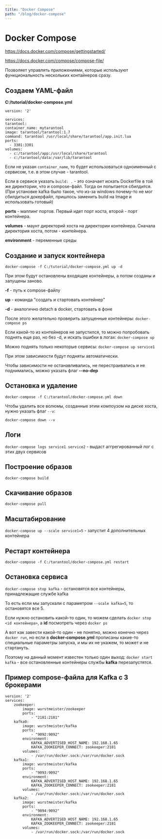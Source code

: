 ```yaml
---
title: "Docker Compose"
path: "/blog/docker-compose"
---
```

# Docker Compose

https://docs.docker.com/compose/gettingstarted/

https://docs.docker.com/compose/compose-file/

Позволяет управлять приложениями, которые используют функциональность нескольких контайнеров сразу.

## Создаем YAML-файл

**C:/tutorial/docker-compose.yml** 

```
version: '2'

services:
tarantool:
container_name: mytarantool
image: tarantool/tarantool:1.7
command: tarantool /usr/local/share/tarantool/app.init.lua
ports:
  - 3301:3301
volumes:
  - c:/tarantool/app:/usr/local/share/tarantool
  - c:/tarantool/data:/var/lib/tarantool
```

Если не указан ``container_name``, то будет использоваться одноименный с сервисом, т.е. в этом случае - tarantool.

Если в сервисе указать `build: .` - это означает искать Dockerfile в той же директории, что и compose-файл. Тогда он попытается сбилдится. (При установке kafka было такое, что из-за windows почему-то не мог сбилдиться докерфайл, пришлось заменить build на Image и использовать готовый)

**ports** - маппинг портов. Первый идет порт хоста, второй - порт контейнера.

**volumes** - маунт директорий хоста на директории контейнера. Сначала директория хоста, потом - контейнера.

**environment** - переменные среды

## Создание и запуск контейнера

`docker-compose -f C:/tutorial/docker-compose.yml up -d`

При этом будут остановлены входящие контейнеры, а потом созданы и запущены заново.

**-f** - путь к compose-файлу 

**up** - команда "создать и стартовать контейнер"

**-d** - аналогично detach в docker, стартовать в фоне

После этого желательно проверить запущенные контейнеры: `docker-compose ps`

Если какой-то из контейнеров не запустился, то можно попробовать поднять еще раз, но без -d, и искать ошибки в логах: `docker-compose up`

Можно поднять только некоторые сервисы: `docker-compose up service1`

При этом зависимости будут подняты автоматически.

Чтобы зависимости не останавливались, не перестраивались и не поднимались, можно указать флаг **--no-dep**

## Остановка и удаление

`docker-compose -f C:/tarantool/docker-compose.yml down`

Чтобы удалить все волюмы, созданные этим компоузом на диске хоста, нужно указать флаг `--v`:

`docker-compose down --v`

## Логи

`docker-compose logs service1 service2` - выдаст аггрегированный лог с этих двух сервисов

## Построение образов

`docker-compose build`

## Скачивание образов

`docker-compose pull`

## Масштабирование

`docker-compose up --scale service1=5` - запустит 4 дополнительных контейнера

## Рестарт контейнера

`docker-compose -f C:/tarantool/docker-compose.yml restart`

## Остановка сервиса

`docker-compose stop kafka` - остановятся все контейнеры, принадлежащие службе kafka

То есть если мы запускали с параметром `--scale kafka=5`, то остановятся все 5.

Если нужно остановить какой-то один, то можем сделать `docker stop <id контейнера>`, а **id** посмотреть через `docker ps`

А вот как завести какой-то один - не понятно, можно конечно через `docker run`, но если в **docker-compose.yml** прописаны какие-то специальные параметры запуска, и мы их не укажем, то может и не стартануть. 

Поэтому на данный момент известен только один выход: `docker start kafka` - все остановленные контейнеры службы **kafka** перезапустятся.

## Пример compose-файла для Kafka с 3 брокерами

```
version: '2' 
services: 
	zookeeper: 
		image: wurstmeister/zookeeper 
		ports: 
			- "2181:2181" 
	kafka0: 
		image: wurstmeister/kafka 
		ports: 
			- "9092:9092"
		environment: 
			KAFKA_ADVERTISED_HOST_NAME: 192.168.1.65
			KAFKA_ZOOKEEPER_CONNECT: zookeeper:2181
		volumes:
			- /var/run/docker.sock:/var/run/docker.sock
	kafka1: 
		image: wurstmeister/kafka 
		ports: 
			- "9093:9092"
		environment: 
			KAFKA_ADVERTISED_HOST_NAME: 192.168.1.65
			KAFKA_ZOOKEEPER_CONNECT: zookeeper:2181
		volumes:
			- /var/run/docker.sock:/var/run/docker.sock
	kafka2: 
		image: wurstmeister/kafka 
		ports: 
			- "9094:9092"
		environment: 
			KAFKA_ADVERTISED_HOST_NAME: 192.168.1.65
			KAFKA_ZOOKEEPER_CONNECT: zookeeper:2181
		volumes:
			- /var/run/docker.sock:/var/run/docker.sock
```